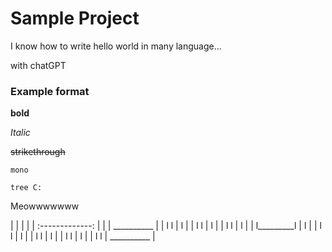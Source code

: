 # Sample Project

I know how to write hello world in many language...

with chatGPT

### Example format

**bold**

_Italic_

~~strikethrough~~

`mono`

```shell
tree C:
```

Meowwwwwww

|                    |                   |
|                    | :-------------:   |
|                    |   __________      |
|    l         l     |        l          |
|    l         l     |        l          |
|    l         l     |        l          |
|    l_________l     |        l          |
|    l         l     |        l          |
|    l         l     |        l          |
|    l         l     |        l          |
|    l         l     |    __________     |
